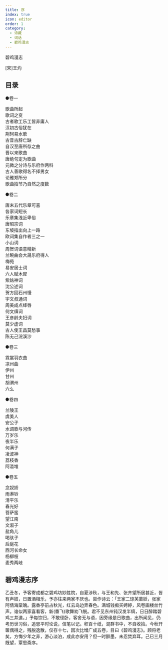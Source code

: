 ```yaml
---
title: 序
index: true
icon: editor
order: 1
category:
  - 诗藏
  - 词话
  - 碧鸡漫志
---
```



碧鸡漫志

[宋]王灼  
  
## 目录  
  
●卷一  
  
歌曲所起  
歌词之变  
古者歌工乐工皆非庸人  
汉初古俗犹在  
荆轲易水歌  
古音古辞亡缺  
自汉至唐所存之曲  
晋以来歌曲  
唐绝句定为歌曲  
元微之分诗与乐府作两科  
古人善歌得名不择男女  
论雅郑所分  
歌曲拍节乃自然之度数  
  
●卷二  
  
唐末五代乐章可喜  
各家词短长  
乐章集浅近卑俗  
唐昭宗词  
东坡指出向上一路  
欧词集自作者三之一  
小山词  
周贺词语意精新  
兰畹曲会大晟乐府得人  
梅苑  
易安居士词  
六人赋木犀  
紫姑神词  
沈公述词  
贺方回石州慢  
宇文叔通词  
周美成点绛唇  
何文缜词  
王彦龄夫妇词  
莫少虚词  
古人使王昌莫愁事  
陈无己浣溪沙  
  
●卷三  
  
霓裳羽衣曲  
凉州曲  
伊州  
甘州  
胡渭州  
六么  
  
●卷四  
  
兰陵王  
虞美人  
安公子  
水调歌与河传  
万岁乐  
夜半乐  
何满子  
凌波神  
荔枝香  
阿滥堆  
  
●卷五  
  
念奴娇  
雨淋铃  
清平乐  
春光好  
菩萨蛮  
望江南  
文溆子  
盐角儿  
喝驮子  
后庭花  
西河长命女  
杨柳枝  
麦秀两岐  
  
## 碧鸡漫志序  
  
乙丑冬，予客寄成都之碧鸡坊妙胜院，自夏涉秋，与王和先、张齐望所居甚近，皆有声妓，日置酒相乐，予亦往来两家不厌也。尝作诗云：「王家二琼芙蕖妖，张家阿倩海棠魄。露香亭前占秋光，红云岛边弄春色。满城钱痴买娉婷，风卷画楼丝竹声。谁似两家喜看客，新(番飞)歌舞劝飞觥。君不见东州钝汉发半缟，日日醉踏碧鸡三井道。」予每饮归，不敢径卧，客舍无与语，因旁缘是日歌曲，出所闻见，仍考历世习俗，追思平时论说，信笔以记。积百十纸，混群书中，不自收拾。今秋开箧偶得之，残脱逸散，仅存十七，因次比增广成五卷，目曰《碧鸡漫志》。顾将老矣，方悔少年之非，游心淡泊，成此亦安用？但一时醉墨，未忍焚弃耳。己巳三月既望，覃思斋序。  
  